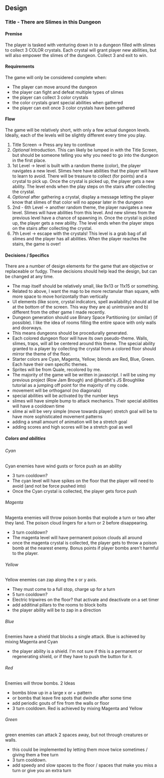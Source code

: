 ## Design
### Title - There are Slimes in this Dungeon
#### Premise
The player is tasked with venturing down in to a dungeon filled with slimes to collect 3 COLOR crystals. Each crystal will grant player new abilities, but will also empower the slimes of the dungeon. Collect 3 and exit to win.
#### Requirements
The game will only be considered complete when:
* The player can move around the dungeon
* the player can fight and defeat multiple types of slimes
* the player can collect 3 color crystals
* the color crystals grant special abilities when gathered
* the player can exit once 3 color crystals have been gathered
#### Flow
The game will be relatively short, with only a few actual dungeon levels. Ideally, each of the levels will be slightly different every time you play.
1. Title Screen -> Press any key to continue
2. _Optional_ Introduction. This can likely be lumped in with the Title Screen, but should be someone telling you why you need to go into the dungeon in the first place.
4. 1st Level -> level is built with a random theme (color), the player navigates a new level. Slimes here have abilities that the player will have to learn to avoid. There will be treasure to collect (for points) and a crystal to pick up. Once the crystal is picked up, the player gets a new ability. The level ends when the play steps on the stairs after collecting the crystal.
4. _Optional_ after gathering a crystal, display a message letting the player know that slimes of that color will no appear later in the dungeon
6. 2nd - 6th Level -> another random theme, the player navigates a new level. Slimes will have abilities from this level. And new slimes from the previous level have a chance of spawning in. Once the crystal is picked up, the player gets a new ability. The level ends when the player steps on the stairs after collecting the crystal.
9. 7th Level -> escape with the crystals! This level is a grab bag of all slimes and the player has all abilities. When the player reaches the stairs, the game is over!
#### Decisions / Specifics
There are a number of design elements for the game that are objective or replaceable or fudgy. These decisions should help lead the design, but can be changed at any time.
* The map itself should be relatively small, like 9x13 or 11x15 or something.
* Related to above, I want the map to be more rectanular than square, with more space to move horizontally than vertically
* UI elements (like score, crystal indicators, spell availability) should all be at the bottom of the screen. This way they are a) unintrusive and b) different from the other game I made recently.
* Dungeon generation should use Binary Space Partitioning (or similar) (if possible). I like the idea of rooms filling the entire space with only walls and doorways.
* This means dungeons should be procedurally generated.
* Each colored dungeon floor will have its own pseudo-theme. Walls, slimes, traps, will all be centered around this theme. The special ability granted to a player by collecting the crystal from a colored floor should mirror the theme of the floor. 
* Starter colors are Cyan, Magenta, Yellow; blends are Red, Blue, Green. Each have their own specific themes.
* Sprites will be from Quale, recolored by me.
* The majority of the game will be written in javascript. I will be using my previous project (Row Jam Brough) and @humbit's JS Broughlike tutorial as a jumping off point for the majority of my code.
* movement will be orthoganol (no diagonals)
* special abilities will be activated by the number keys
* slimes will have simple bump to attack mechanics. Their special abilities will have a cooldown time
* slime ai will be very simple (move towards player) stretch goal will be to have more sophisticated movement patterns
* adding a small amount of animation will be a stretch goal
* adding scores and high scores will be a stretch goal as well
##### Colors and abilities
###### Cyan
Cyan enemies have wind gusts or force push as an ability
* 3 turn cooldown?
* The cyan level will have spikes on the floor that the player will need to avoid (and not be force pushed into)
* Once the Cyan crystal is collected, the player gets force push
###### Magenta
Magenta enemies will throw poison bombs that explode a turn or two after they land. The poison cloud lingers for a turn or 2 before disappearing.
* 3 turn cooldown?
* The magenta level will have permanent poison clouds all around
* once the magenta crystal is collected, the player gets to throw a poison bomb at the nearest enemy. Bonus points if player bombs aren't harmful to the player.
###### Yellow
Yellow enemies can zap along the x or y axis.
* They must come to a full stop, charge up for a turn
* 5 turn cooldown?
* Electric tripwires on the floor? that activate and deactivate on a set timer
* add additinal pillars to the rooms to block bolts
* the player ability will be to zap in a direction
###### Blue
Enemies have a shield that blocks a single attack.
Blue is achieved by mixing Magenta and Cyan
* the player ability is a shield. I'm not sure if this is a permanent or regenerating shield, or if they have to push the button for it.
###### Red
Enemies will throw bombs. 2 Ideas
* bombs blow up in a large x or + pattern
* or bombs that leave fire spots that dwindle after some time
* add periodic gouts of fire from the walls or floor
* 3 turn cooldown.
Red is achieved by mixing Magenta and Yellow
###### Green
green enemies can attack 2 spaces away, but not through creatures or walls.
* this could be implemented by letting them move twice sometimes / giving them a free turn
* 3 turn cooldown.
* add speedy and slow spaces to the floor / spaces that make you miss a turn or give you an extra turn
